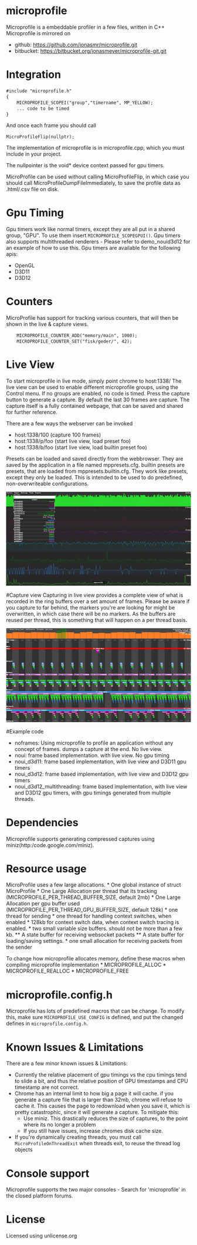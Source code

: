 # microprofile

Microprofile is a embeddable profiler in a few files, written in C++
Microprofile is mirrored on 

* github: https://github.com/jonasmr/microprofile.git
* bitbucket: https://bitbucket.org/jonasmeyer/microprofile-git.git

# Integration

```
#include "microprofile.h"
{
	MICROPROFILE_SCOPEI("group","timername", MP_YELLOW);
	... code to be timed
}
```

And once each frame you should call

```
MicroProfileFlip(nullptr);
```

The implementation of microprofile is in microprofile.cpp, which you must include in your project.

The nullpointer is the void* device context passed for gpu timers.

MicroProfile can be used without calling MicroProfileFlip, in which case you should call MicroProfileDumpFileImmediately, to save the profile data as .html/.csv file on disk.

# Gpu Timing
Gpu timers work like normal timers, except they are all put in a shared group, "GPU". To use them insert `MICROPROFILE_SCOPEGPUI()`.
Gpu timers also supports multithreaded renderers - Please refer to demo_nouid3d12 for an example of how to use this.
Gpu timers are available for the following apis:

* OpenGL
* D3D11
* D3D12

# Counters

MicroProfile has support for tracking various counters, that will then be shown in the live & capture views. 

```
	MICROPROFILE_COUNTER_ADD("memory/main", 1000);
	MICROPROFILE_COUNTER_SET("fisk/geder/", 42);
```

# Live View

To start microprofile in live mode, simply point chrome to host:1338/
The live view can be used to enable different microprofile groups, using the Control menu. If no groups are enabled, no code is timed. 
Press the capture button to generate a capture. By default the last 30 frames are capture.
The capture itself is a fully contained webpage, that can be saved and shared for further reference.

There are a few ways the webserver can be invoked
* host:1338/100 (capture 100 frames)
* host:1338/p/foo (start live view, load preset foo)
* host:1338/b/foo (start live view, load builtin preset foo)

Presets can be loaded and saved directly from the webbrowser. They are saved by the application in a file named mppresets.cfg.
builtin presets are presets, that are loaded from mppresets.builtin.cfg. They work like presets, except they only be loaded. This is intended to be used to do predefined, non-overwriteable configurations.

![Alt text](images/live.png?raw=true "Live screenshot")

#Capture view
Capturing in live view provides a complete view of what is recorded in the ring buffers over a set amount of frames. Please be aware if you capture to far behind, the markers you're are looking for might be overwritten, in which case there will be no markers. As the buffers are reused per thread, this is something that will happen on a per thread basis.


![Alt text](images/detailed.png?raw=true "Capture screenshot")

#Example code
* noframes: Using microprofile to profile an application without any concept of frames. dumps a capture at the end. No live view.
* noui: frame based implementation. with live view. No gpu timing
* noui_d3d11: frame based implementation, with live view and D3D11 gpu timers
* noui_d3d12: frame based implementation, with live view and D3D12 gpu timers
* noui_d3d12_multithreading: frame based implementation, with live view and D3D12 gpu timers, with gpu timings generated from multiple threads.

# Dependencies
Microprofile supports generating compressed captures using miniz(http:/code.google.com/miniz). 

# Resource usage
MicroProfile uses a few large allocations.
	* One global instance of struct MicroProfile
	* One Large Allocation per thread that its tracking (MICROPROFILE_PER_THREAD_BUFFER_SIZE, default 2mb)
	* One Large Allocation per gpu buffer used (MICROPROFILE_PER_THREAD_GPU_BUFFER_SIZE, default 128k)
	* one thread for sending
	* one thread for handling context switches, when enabled
	* 128kb for context switch data, when context switch tracing is enabled.
	* two small variable size buffers. should not be more than a few kb.
		** A state buffer for receiving websocket packets
		** A state buffer for loading/saving settings.
	* one small allocation for receiving packets from the sender


 To change how microprofile allocates memory, define these macros when compiling microprofile implementation
 	* MICROPROFILE_ALLOC
 	* MICROPROFILE_REALLOC
 	* MICROPROFILE_FREE

# microprofile.config.h
Microprofile has lots of predefined macros that can be change. To modify this, make sure `MICROPROFILE_USE_CONFIG` is defined, and put the changed defines in `microprofile.config.h`. 

# Known Issues & Limitations
There are a few minor known issues & Limitations:
- Currently the relative placement of gpu timings vs the cpu timings tend to slide a bit, and thus the relative position of GPU timestamps and CPU timestamp are not correct.
- Chrome has an internal limit to how big a page it will cache. if you generate a capture file that is larger than 32mb, chrome will refuse to cache it. This causes the page to redownload when you save it, which is pretty catastrophic, since it will generate a capture. To mitigate this:
  - Use miniz. This drastically reduces the size of captures, to the point where its no longer a problem
  - If you still have issues, increase chromes disk cache size.
- If you're dynamically creating threads, you must call `MicroProfileOnThreadExit` when threads exit, to reuse the thread log objects

# Console support
Microprofile supports the two major consoles - Search for 'microprofile' in the closed platform forums.

# License
Licensed using unlicense.org



